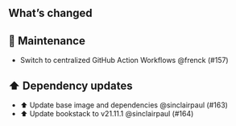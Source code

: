 ## What’s changed

## 🧰 Maintenance

- Switch to centralized GitHub Action Workflows @frenck (#157)

## ⬆️ Dependency updates

- ⬆️ Update base image and dependencies @sinclairpaul (#163)
- ⬆️ Update bookstack to v21.11.1 @sinclairpaul (#164)
